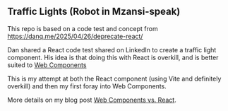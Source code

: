 ## Traffic Lights (Robot in Mzansi-speak)

This repo is based on a code test and concept from https://danq.me/2025/04/26/deprecate-react/

Dan shared a React code test shared on LinkedIn to create a traffic light component. His idea is that doing this with React is overkill, and is better suited to [Web Components](https://developer.mozilla.org/en-US/docs/Web/API/Web_components)

This is my attempt at both the React component (using Vite and definitely overkill) and then my first foray into Web Components.

More details on my blog post [Web Components vs. React](https://devnel.blog/2025/05/13/web-components-vs-react/).
